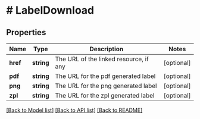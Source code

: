 # # LabelDownload

## Properties

Name | Type | Description | Notes
------------ | ------------- | ------------- | -------------
**href** | **string** | The URL of the linked resource, if any | [optional] 
**pdf** | **string** | The URL for the pdf generated label | [optional] 
**png** | **string** | The URL for the png generated label | [optional] 
**zpl** | **string** | The URL for the zpl generated label | [optional] 

[[Back to Model list]](../../README.md#documentation-for-models) [[Back to API list]](../../README.md#documentation-for-api-endpoints) [[Back to README]](../../README.md)


